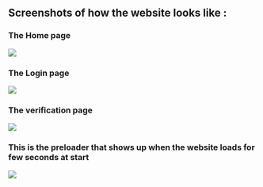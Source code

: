 ## Screenshots of how the website looks like :

### The Home page

![](https://res.cloudinary.com/dcykxiua2/image/upload/v1605712884/home_gkzhif.png)

### The Login page

![](https://res.cloudinary.com/dcykxiua2/image/upload/v1605711799/login_ihnenb.png)

### The verification page

![](https://res.cloudinary.com/dcykxiua2/image/upload/v1605711799/verify_vhb8iu.png)

### This is the preloader that shows up when the website loads for few seconds at start

![](https://res.cloudinary.com/dcykxiua2/image/upload/v1605712208/preloader_o9kt6z.png)
